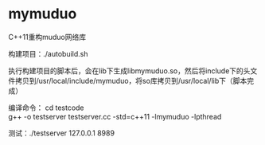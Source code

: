 # mymuduo
C++11重构muduo网络库

构建项目：./autobuild.sh

执行构建项目的脚本后，会在lib下生成libmymuduo.so，然后将include下的头文件拷贝到/usr/local/include/mymuduo，将so库拷贝到/usr/local/lib下（脚本完成）

编译命令：
cd testcode<br>
g++ -o testserver testserver.cc -std=c++11 -lmymuduo -lpthread

测试：./testserver 127.0.0.1 8989
